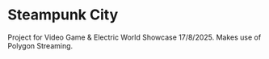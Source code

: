 # Steampunk City

Project for Video Game & Electric World Showcase 17/8/2025. Makes use of Polygon Streaming.